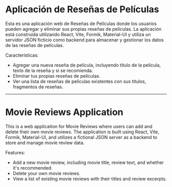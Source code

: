 # Aplicación de Reseñas de Películas

Esta es una aplicación web de Reseñas de Películas donde los usuarios pueden agregar y eliminar sus propias reseñas de películas. La aplicación está construida utilizando React, Vite, Formik, Material-UI y utiliza un servidor JSON ficticio como backend para almacenar y gestionar los datos de las reseñas de películas.

Características:
- Agregar una nueva reseña de película, incluyendo título de la película, texto de la reseña y si se recomienda.
- Eliminar tus propias reseñas de películas.
- Ver una lista de reseñas de películas existentes con sus títulos, fragmentos de reseñas.

-------------------------

# Movie Reviews Application
This is a web application for Movie Reviews where users can add and delete their own movie reviews. The application is built using React, Vite, Formik, Material-UI, and utilizes a fictional JSON server as a backend to store and manage movie review data.

Features:

- Add a new movie review, including movie title, review text, and whether it's recommended.
- Delete your own movie reviews.
- View a list of existing movie reviews with their titles and review excerpts.
